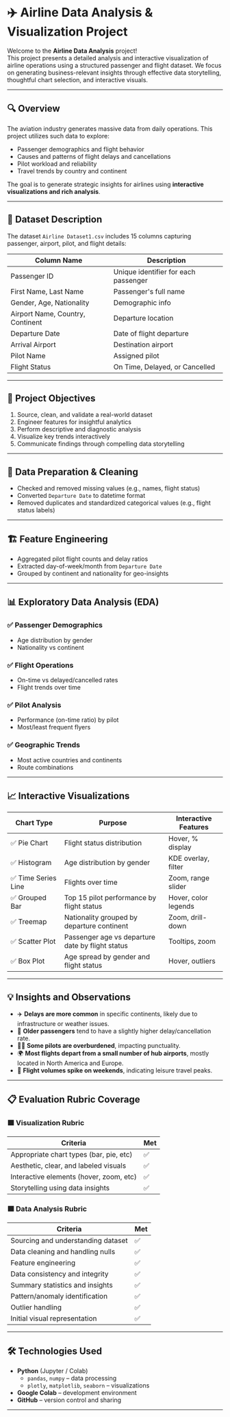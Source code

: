 # ✈️ Airline Data Analysis & Visualization Project

Welcome to the **Airline Data Analysis** project!  
This project presents a detailed analysis and interactive visualization of airline operations using a structured passenger and flight dataset. We focus on generating business-relevant insights through effective data storytelling, thoughtful chart selection, and interactive visuals.

---

## 🔍 Overview

The aviation industry generates massive data from daily operations. This project utilizes such data to explore:

- Passenger demographics and flight behavior
- Causes and patterns of flight delays and cancellations
- Pilot workload and reliability
- Travel trends by country and continent

The goal is to generate strategic insights for airlines using **interactive visualizations and rich analysis**.

---

## 📁 Dataset Description

The dataset `Airline Dataset1.csv` includes 15 columns capturing passenger, airport, pilot, and flight details:

| Column Name            | Description |
|------------------------|-------------|
| Passenger ID           | Unique identifier for each passenger |
| First Name, Last Name  | Passenger's full name |
| Gender, Age, Nationality | Demographic info |
| Airport Name, Country, Continent | Departure location |
| Departure Date         | Date of flight departure |
| Arrival Airport        | Destination airport |
| Pilot Name             | Assigned pilot |
| Flight Status          | On Time, Delayed, or Cancelled |

---

## 🎯 Project Objectives

1. Source, clean, and validate a real-world dataset
2. Engineer features for insightful analytics
3. Perform descriptive and diagnostic analysis
4. Visualize key trends interactively
5. Communicate findings through compelling data storytelling

---

## 🧹 Data Preparation & Cleaning

- Checked and removed missing values (e.g., names, flight status)
- Converted `Departure Date` to datetime format
- Removed duplicates and standardized categorical values (e.g., flight status labels)

---

## 🏗 Feature Engineering

- Aggregated pilot flight counts and delay ratios
- Extracted day-of-week/month from `Departure Date`
- Grouped by continent and nationality for geo-insights

---

## 📊 Exploratory Data Analysis (EDA)

### ✅ Passenger Demographics
- Age distribution by gender
- Nationality vs continent

### ✅ Flight Operations
- On-time vs delayed/cancelled rates
- Flight trends over time

### ✅ Pilot Analysis
- Performance (on-time ratio) by pilot
- Most/least frequent flyers

### ✅ Geographic Trends
- Most active countries and continents
- Route combinations

---

## 📈 Interactive Visualizations

| Chart Type     | Purpose                                             | Interactive Features |
|----------------|-----------------------------------------------------|-----------------------|
| ✅ Pie Chart        | Flight status distribution                         | Hover, % display       |
| ✅ Histogram        | Age distribution by gender                         | KDE overlay, filter    |
| ✅ Time Series Line | Flights over time                                  | Zoom, range slider     |
| ✅ Grouped Bar      | Top 15 pilot performance by flight status          | Hover, color legends   |
| ✅ Treemap          | Nationality grouped by departure continent         | Zoom, drill-down       |
| ✅ Scatter Plot     | Passenger age vs departure date by flight status   | Tooltips, zoom         |
| ✅ Box Plot         | Age spread by gender and flight status             | Hover, outliers        |

---

## 💡 Insights and Observations

- ✈️ **Delays are more common** in specific continents, likely due to infrastructure or weather issues.
- 👥 **Older passengers** tend to have a slightly higher delay/cancellation rate.
- 🧑‍✈️ **Some pilots are overburdened**, impacting punctuality.
- 🌍 **Most flights depart from a small number of hub airports**, mostly located in North America and Europe.
- 📅 **Flight volumes spike on weekends**, indicating leisure travel peaks.

---

## 📋 Evaluation Rubric Coverage

### 🟩 **Visualization Rubric**
| Criteria                                | Met |
|-----------------------------------------|-----|
| Appropriate chart types (bar, pie, etc) | ✅ |
| Aesthetic, clear, and labeled visuals   | ✅ |
| Interactive elements (hover, zoom, etc) | ✅ |
| Storytelling using data insights        | ✅ |

### 🟩 **Data Analysis Rubric**
| Criteria                                | Met |
|-----------------------------------------|-----|
| Sourcing and understanding dataset      | ✅ |
| Data cleaning and handling nulls        | ✅ |
| Feature engineering                     | ✅ |
| Data consistency and integrity          | ✅ |
| Summary statistics and insights         | ✅ |
| Pattern/anomaly identification          | ✅ |
| Outlier handling                        | ✅ |
| Initial visual representation           | ✅ |

---

## 🛠 Technologies Used

- **Python** (Jupyter / Colab)
  - `pandas`, `numpy` – data processing
  - `plotly`, `matplotlib`, `seaborn` – visualizations
- **Google Colab** – development environment
- **GitHub** – version control and sharing

---

